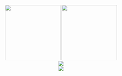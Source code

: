 
<!---
cyinen/cyinen is a ✨ special ✨ repository because its `README.md` (this file) appears on your GitHub profile.
You can click the Preview link to take a look at your changes.
--->
<!-- <div align="left"> <img src="https://metrics.lecoq.io/cyinen?template=classic&base.indepth=false&base.hireable=false&config.timezone=Asia%2FShanghai"> </div> -->
<div  align="center"> <img style="height:180px"  src="https://github-readme-stats.vercel.app/api?username=cyinen&count_private=true&show_icons=true&theme=radical" >
                           <img style="height:180px" src="https://github-readme-stats.vercel.app/api/top-langs/?username=cyinen&hide_title=true&hide_border=true&layout=compact&langs_count=6&text_color=000&icon_color=fff&bg_color=0,52fa5a,4dfcff,c64dff&theme=graywhite" />
</div>
<!-- <div  style="display:inline"> <img src="https://github-readme-stats.vercel.app/api/top-langs/?username=cyinen&hide_title=true&hide_border=true&layout=compact&langs_count=6&text_color=000&icon_color=fff&bg_color=0,52fa5a,4dfcff,c64dff&theme=graywhite" /> </div> -->
<div align="center"> <img src="https://github-readme-streak-stats.herokuapp.com/?user=cyinen" /> </div>


<!-- <div align="center"> <img src="https://github-profile-trophy.vercel.app/?username=cyinen" /> </div> -->
<!-- <div align="center"> <img src="https://activity-graph.herokuapp.com/graph?username=cyinen&theme=xcode" /> </div> -->

<div align="center"> <img src="https://visitor-badge.glitch.me/badge?page_id=cyinen" /> </div>


